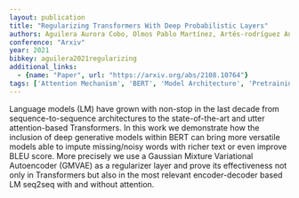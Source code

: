 ```yaml
---
layout: publication
title: "Regularizing Transformers With Deep Probabilistic Layers"
authors: Aguilera Aurora Cobo, Olmos Pablo Martínez, Artés-rodríguez Antonio, Pérez-cruz Fernando
conference: "Arxiv"
year: 2021
bibkey: aguilera2021regularizing
additional_links:
  - {name: "Paper", url: "https://arxiv.org/abs/2108.10764"}
tags: ['Attention Mechanism', 'BERT', 'Model Architecture', 'Pretraining Methods', 'Transformer']
---
```

Language models (LM) have grown with non-stop in the last decade from sequence-to-sequence architectures to the state-of-the-art and utter attention-based Transformers. In this work we demonstrate how the inclusion of deep generative models within BERT can bring more versatile models able to impute missing/noisy words with richer text or even improve BLEU score. More precisely we use a Gaussian Mixture Variational Autoencoder (GMVAE) as a regularizer layer and prove its effectiveness not only in Transformers but also in the most relevant encoder-decoder based LM seq2seq with and without attention.
